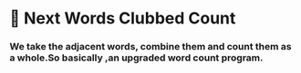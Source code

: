 # :mount_fuji: **Next Words Clubbed Count**
### We take the adjacent words, combine them and count them as a whole.So basically ,an upgraded word count program.

